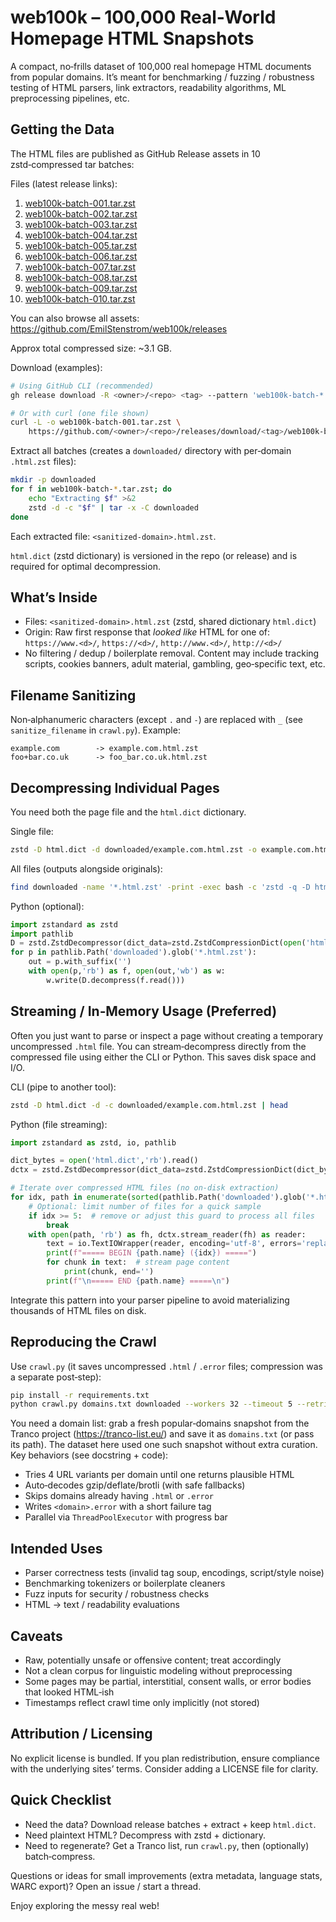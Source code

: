 # web100k – 100,000 Real‑World Homepage HTML Snapshots

A compact, no‑frills dataset of 100,000 real homepage HTML documents from popular domains. It’s meant for benchmarking / fuzzing / robustness testing of HTML parsers, link extractors, readability algorithms, ML preprocessing pipelines, etc.

## Getting the Data
The HTML files are published as GitHub Release assets in 10 zstd‑compressed tar batches:

Files (latest release links):

1. [web100k-batch-001.tar.zst](https://github.com/EmilStenstrom/web100k/releases/latest/download/web100k-batch-001.tar.zst)
2. [web100k-batch-002.tar.zst](https://github.com/EmilStenstrom/web100k/releases/latest/download/web100k-batch-002.tar.zst)
3. [web100k-batch-003.tar.zst](https://github.com/EmilStenstrom/web100k/releases/latest/download/web100k-batch-003.tar.zst)
4. [web100k-batch-004.tar.zst](https://github.com/EmilStenstrom/web100k/releases/latest/download/web100k-batch-004.tar.zst)
5. [web100k-batch-005.tar.zst](https://github.com/EmilStenstrom/web100k/releases/latest/download/web100k-batch-005.tar.zst)
6. [web100k-batch-006.tar.zst](https://github.com/EmilStenstrom/web100k/releases/latest/download/web100k-batch-006.tar.zst)
7. [web100k-batch-007.tar.zst](https://github.com/EmilStenstrom/web100k/releases/latest/download/web100k-batch-007.tar.zst)
8. [web100k-batch-008.tar.zst](https://github.com/EmilStenstrom/web100k/releases/latest/download/web100k-batch-008.tar.zst)
9. [web100k-batch-009.tar.zst](https://github.com/EmilStenstrom/web100k/releases/latest/download/web100k-batch-009.tar.zst)
10. [web100k-batch-010.tar.zst](https://github.com/EmilStenstrom/web100k/releases/latest/download/web100k-batch-010.tar.zst)

You can also browse all assets: https://github.com/EmilStenstrom/web100k/releases

Approx total compressed size: ~3.1 GB.

Download (examples):
```bash
# Using GitHub CLI (recommended)
gh release download -R <owner>/<repo> <tag> --pattern 'web100k-batch-*.tar.zst'

# Or with curl (one file shown)
curl -L -o web100k-batch-001.tar.zst \
    https://github.com/<owner>/<repo>/releases/download/<tag>/web100k-batch-001.tar.zst
```

Extract all batches (creates a `downloaded/` directory with per‑domain `.html.zst` files):
```bash
mkdir -p downloaded
for f in web100k-batch-*.tar.zst; do
    echo "Extracting $f" >&2
    zstd -d -c "$f" | tar -x -C downloaded
done
```

Each extracted file: `<sanitized-domain>.html.zst`.

`html.dict` (zstd dictionary) is versioned in the repo (or release) and is required for optimal decompression.

## What’s Inside
 - Files: `<sanitized-domain>.html.zst` (zstd, shared dictionary `html.dict`)
 - Origin: Raw first response that *looked like* HTML for one of: `https://www.<d>/`, `https://<d>/`, `http://www.<d>/`, `http://<d>/`
 - No filtering / dedup / boilerplate removal. Content may include tracking scripts, cookies banners, adult material, gambling, geo‑specific text, etc.

## Filename Sanitizing
Non‑alphanumeric characters (except `.` and `-`) are replaced with `_` (see `sanitize_filename` in `crawl.py`). Example:
```
example.com        -> example.com.html.zst
foo+bar.co.uk      -> foo_bar.co.uk.html.zst
```

## Decompressing Individual Pages
You need both the page file and the `html.dict` dictionary.

Single file:
```bash
zstd -D html.dict -d downloaded/example.com.html.zst -o example.com.html
```
All files (outputs alongside originals):
```bash
find downloaded -name '*.html.zst' -print -exec bash -c 'zstd -q -D html.dict -d "$1" -o "${1%.zst}"' _ {} \;
```
Python (optional):
```python
import zstandard as zstd
import pathlib
D = zstd.ZstdDecompressor(dict_data=zstd.ZstdCompressionDict(open('html.dict','rb').read()))
for p in pathlib.Path('downloaded').glob('*.html.zst'):
    out = p.with_suffix('')
    with open(p,'rb') as f, open(out,'wb') as w:
        w.write(D.decompress(f.read()))
```

## Streaming / In‑Memory Usage (Preferred)
Often you just want to parse or inspect a page without creating a temporary uncompressed `.html` file. You can stream‑decompress directly from the compressed file using either the CLI or Python. This saves disk space and I/O.

CLI (pipe to another tool):
```bash
zstd -D html.dict -d -c downloaded/example.com.html.zst | head
```

Python (file streaming):
```python
import zstandard as zstd, io, pathlib

dict_bytes = open('html.dict','rb').read()
dctx = zstd.ZstdDecompressor(dict_data=zstd.ZstdCompressionDict(dict_bytes))

# Iterate over compressed HTML files (no on-disk extraction)
for idx, path in enumerate(sorted(pathlib.Path('downloaded').glob('*.html.zst'))):
    # Optional: limit number of files for a quick sample
    if idx >= 5:  # remove or adjust this guard to process all files
        break
    with open(path, 'rb') as fh, dctx.stream_reader(fh) as reader:
        text = io.TextIOWrapper(reader, encoding='utf-8', errors='replace')
        print(f"===== BEGIN {path.name} ({idx}) =====")
        for chunk in text:  # stream page content
            print(chunk, end='')
        print(f"\n===== END {path.name} =====\n")
```

Integrate this pattern into your parser pipeline to avoid materializing thousands of HTML files on disk.

## Reproducing the Crawl
Use `crawl.py` (it saves uncompressed `.html` / `.error` files; compression was a separate post‑step):
```bash
pip install -r requirements.txt
python crawl.py domains.txt downloaded --workers 32 --timeout 5 --retries 3 --log run.csv
```
You need a domain list: grab a fresh popular‑domains snapshot from the Tranco project (https://tranco-list.eu/) and save it as `domains.txt` (or pass its path). The dataset here used one such snapshot without extra curation.
Key behaviors (see docstring + code):
- Tries 4 URL variants per domain until one returns plausible HTML
- Auto‑decodes gzip/deflate/brotli (with safe fallbacks)
- Skips domains already having `.html` or `.error`
- Writes `<domain>.error` with a short failure tag
- Parallel via `ThreadPoolExecutor` with progress bar

## Intended Uses
- Parser correctness tests (invalid tag soup, encodings, script/style noise)
- Benchmarking tokenizers or boilerplate cleaners
- Fuzz inputs for security / robustness checks
- HTML → text / readability evaluations

## Caveats
- Raw, potentially unsafe or offensive content; treat accordingly
- Not a clean corpus for linguistic modeling without preprocessing
- Some pages may be partial, interstitial, consent walls, or error bodies that looked HTML‑ish
- Timestamps reflect crawl time only implicitly (not stored)

## Attribution / Licensing
No explicit license is bundled. If you plan redistribution, ensure compliance with the underlying sites’ terms. Consider adding a LICENSE file for clarity.

## Quick Checklist
- Need the data? Download release batches + extract + keep `html.dict`.
- Need plaintext HTML? Decompress with zstd + dictionary.
- Need to regenerate? Get a Tranco list, run `crawl.py`, then (optionally) batch‑compress.

Questions or ideas for small improvements (extra metadata, language stats, WARC export)? Open an issue / start a thread.

Enjoy exploring the messy real web!
